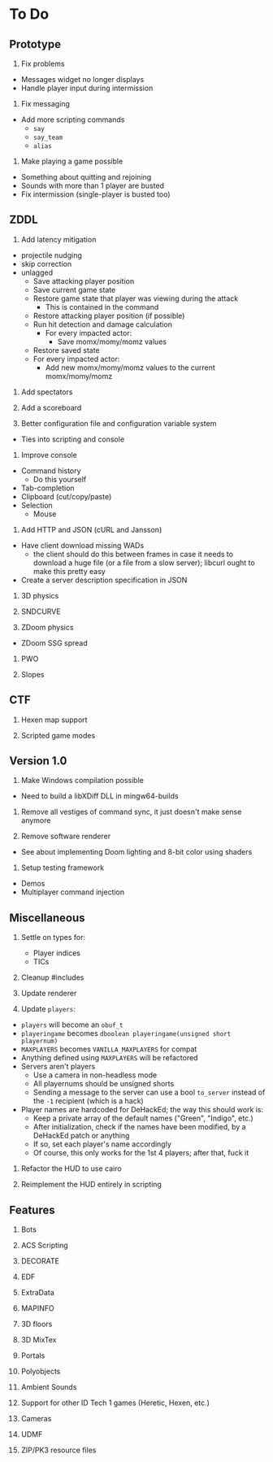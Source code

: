 # To Do

## Prototype

1. Fix problems
  * Messages widget no longer displays
  * Handle player input during intermission

1. Fix messaging
  * Add more scripting commands
    * `say`
    * `say_team`
    * `alias`

1. Make playing a game possible
  - Something about quitting and rejoining
  - Sounds with more than 1 player are busted
  - Fix intermission (single-player is busted too)

## ZDDL

1. Add latency mitigation
  - projectile nudging
  - skip correction
  - unlagged
    - Save attacking player position
    - Save current game state
    - Restore game state that player was viewing during the attack
      - This is contained in the command
    - Restore attacking player position (if possible)
    - Run hit detection and damage calculation
      - For every impacted actor:
        - Save momx/momy/momz values
    - Restore saved state
    - For every impacted actor:
      - Add new momx/momy/momz values to the current momx/momy/momz

1. Add spectators

1. Add a scoreboard

1. Better configuration file and configuration variable system
  - Ties into scripting and console

1. Improve console
  - Command history
    - Do this yourself
  - Tab-completion
  - Clipboard (cut/copy/paste)
  - Selection
    - Mouse

1. Add HTTP and JSON (cURL and Jansson)
  - Have client download missing WADs
    - the client should do this between frames in case it needs to download a
      huge file (or a file from a slow server); libcurl ought to make this
      pretty easy
  - Create a server description specification in JSON

1. 3D physics

1. SNDCURVE

1. ZDoom physics
  - ZDoom SSG spread

1. PWO

1. Slopes

## CTF

1. Hexen map support

1. Scripted game modes

## Version 1.0

1. Make Windows compilation possible
  * Need to build a libXDiff DLL in mingw64-builds

1. Remove all vestiges of command sync, it just doesn't make sense anymore

1. Remove software renderer
  * See about implementing Doom lighting and 8-bit color using shaders

1. Setup testing framework
  - Demos
  - Multiplayer command injection

## Miscellaneous

1. Settle on types for:
    - Player indices
    - TICs

1. Cleanup #includes

1. Update renderer

1. Update `players`:
  - `players` will become an `obuf_t`
  - `playeringame` becomes `dboolean playeringame(unsigned short playernum)`
  - `MAXPLAYERS` becomes `VANILLA_MAXPLAYERS` for compat
  - Anything defined using `MAXPLAYERS` will be refactored
  - Servers aren't players
    - Use a camera in non-headless mode
    - All playernums should be unsigned shorts
    - Sending a message to the server can use a bool `to_server` instead of the
      `-1` recipient (which is a hack)
  - Player names are hardcoded for DeHackEd; the way this should work is:
    - Keep a private array of the default names ("Green", "Indigo", etc.)
    - After initialization, check if the names have been modified, by a
      DeHackEd patch or anything
    - If so, set each player's name accordingly
    - Of course, this only works for the 1st 4 players; after that, fuck it

1. Refactor the HUD to use cairo

1. Reimplement the HUD entirely in scripting

## Features

1. Bots

1. ACS Scripting

1. DECORATE

1. EDF

1. ExtraData

1. MAPINFO

1. 3D floors

1. 3D MixTex

1. Portals

1. Polyobjects

1. Ambient Sounds

1. Support for other ID Tech 1 games (Heretic, Hexen, etc.)

1. Cameras

1. UDMF

1. ZIP/PK3 resource files

<!-- vi: set et ts=4 sw=4 tw=79: -->

